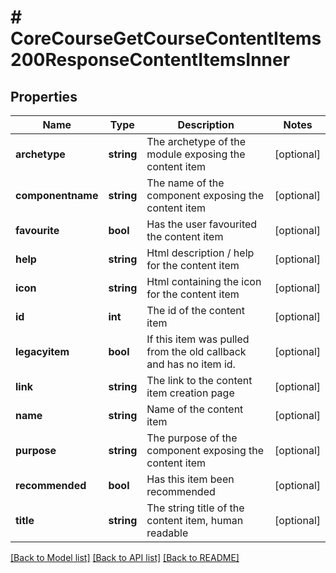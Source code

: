 # # CoreCourseGetCourseContentItems200ResponseContentItemsInner

## Properties

Name | Type | Description | Notes
------------ | ------------- | ------------- | -------------
**archetype** | **string** | The archetype of the module exposing the content item | [optional]
**componentname** | **string** | The name of the component exposing the content item | [optional]
**favourite** | **bool** | Has the user favourited the content item | [optional]
**help** | **string** | Html description / help for the content item | [optional]
**icon** | **string** | Html containing the icon for the content item | [optional]
**id** | **int** | The id of the content item | [optional]
**legacyitem** | **bool** | If this item was pulled from the old callback and has no item id. | [optional]
**link** | **string** | The link to the content item creation page | [optional]
**name** | **string** | Name of the content item | [optional]
**purpose** | **string** | The purpose of the component exposing the content item | [optional]
**recommended** | **bool** | Has this item been recommended | [optional]
**title** | **string** | The string title of the content item, human readable | [optional]

[[Back to Model list]](../../README.md#models) [[Back to API list]](../../README.md#endpoints) [[Back to README]](../../README.md)
